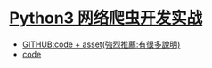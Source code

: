# [Python3 网络爬虫开发实战](https://www.tenlong.com.tw/products/9787115480347?list_name=rd) 
- [GITHUB:code + asset(強烈推薦:有很多說明)](https://github.com/Python3WebSpider/Python3WebSpider) 
- [code]()

